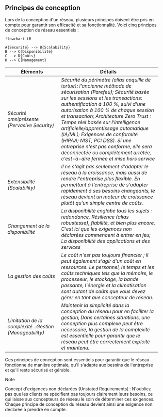 ## Principes de conception

Lors de la conception d'un réseau, plusieurs principes doivent être pris en compte pour garantir son efficacité et sa fonctionnalité. Voici cinq principes de conception de réseau essentiels :

```mermaid
flowchart LR

A{Sécurité} --> B{Scalability}
B --> C{Disponibilité}
C --> D{Coûts}
D --> E{Management}
```

Éléments | Détails
-----            | ----                   
*Sécurité omniprésente (Pervasive Security)* | *Sécurité du périmètre (alias coquille de tortue): l'ancienne méthode de sécurisation (Parefeu); Sécurité basée sur les sessions et les transactions: authentification à 100 %, suivi d'une autorisation à 100 % de chaque session et transaction; Architecture Zero Trust : Temps réel basée sur l'intelligence artificielle/apprentissage automatique (IA/ML); Exigences de conformité (HIPAA; NIST, PCI DSS). Si une entreprise n'est pas conforme, elle sera déconnectée ou complètement arrêtée, c'est-à-dire fermée et mise hors service* 
*Extensibilité (Scalability)* | *Il ne s'agit pas seulement d'adapter le réseau à la croissance, mais aussi de rendre l'entreprise plus flexible.  En permettant à l'entreprise de s'adapter rapidement à ses besoins changeants, le réseau devient un moteur de croissance plutôt qu'un simple centre de coûts.* 
*Changement de la disponibilité* | *La disponibilité englobe tous les sujets : redondance, Résilience (alias robustesse), fiabilité, et bien plus encore. C'est ici que les exigences non déclarées commencent à entrer en jeu; La disponibilité des applications et des services*
*La gestion des coûts* | *Le coût n'est pas toujours financier ; il peut également s'agir d'un coût en ressources. Le personnel, le temps et les coûts techniques tels que la mémoire, le processeur, le stockage, la bande passante, l'énergie et la climatisation sont autant de coûts que vous devez gérer en tant que concepteur de réseau.* 
*Limitation de la complexité...Gestion (Manageability)* | *Maintenir la simplicité dans la conception du réseau pour en faciliter la gestion; Dans certaines situations, une conception plus complexe peut être nécessaire, la gestion de la complexité est essentielle pour garantir que le réseau peut être correctement exploité et maintenu.*

Ces principes de conception sont essentiels pour garantir que le réseau fonctionne de manière optimale, qu'il s'adapte aux besoins de l'entreprise et qu'il reste sécurisé et gérable.

> [!NOTE]
> Concept d'exigences non déclarées (Unstated Requirements) : N'oubliez pas que les clients ne spécifient pas toujours clairement leurs besoins, ce qui laisse aux concepteurs de réseau le soin de déterminer ces exigences. Chaque principe de conception du réseau devient ainsi une exigence non déclarée à prendre en compte.
